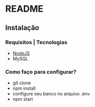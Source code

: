 # README #

## Instalação ##

### Requisitos | Tecnologias ###

* <a href="https://nodejs.org/en/download/">NodeJS</a>
* MySQL

### Como faço para configurar? ###

* git clone
* npm install
* configure seu banco no arquivo .env
* npm start
